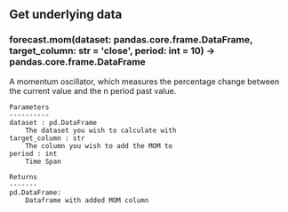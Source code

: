 ## Get underlying data 
### forecast.mom(dataset: pandas.core.frame.DataFrame, target_column: str = 'close', period: int = 10) -> pandas.core.frame.DataFrame

A momentum oscillator, which measures the percentage change between the current
    value and the n period past value.

    Parameters
    ----------
    dataset : pd.DataFrame
        The dataset you wish to calculate with
    target_column : str
        The column you wish to add the MOM to
    period : int
        Time Span

    Returns
    -------
    pd.DataFrame:
        Dataframe with added MOM column
